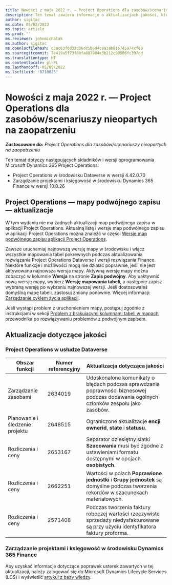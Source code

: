 ```yaml
---
title: Nowości z maja 2022 r. — Project Operations dla zasobów/scenariuszy nieopartych na zaopatrzeniu
description: Ten temat zawiera informacje o aktualizacjach jakości, które są dostępne w wydaniu z maja 2022 r. wdrożenia Microsoft Dynamics 365 Project Operations dla scenariuszy opartych na zasobach/niemagazynowanych.
author: sigitac
ms.date: 05/02/2022
ms.topic: article
ms.prod: ''
ms.reviewer: johnmichalak
ms.author: sigitac
ms.openlocfilehash: d3ac63f0d33d36cc5b6d4cea3ab8167e5974cfe6
ms.sourcegitcommit: 7e419a5f73f80fa887084e3b212c90586fc397dd
ms.translationtype: HT
ms.contentlocale: pl-PL
ms.lasthandoff: 05/05/2022
ms.locfileid: "8710025"
---
```

# <a name="whats-new-may-2022---project-operations-for-resourcenon-stocked-based-scenarios"></a>Nowości z maja 2022 r. — Project Operations dla zasobów/scenariuszy nieopartych na zaopatrzeniu

_**Zastosowane do:** Project Operations dla zasobów/scenariuszy nieopartych na zaopatrzeniu_

Ten temat dotyczy następujących składników i wersji oprogramowania Microsoft Dynamics 365 Project Operations:

- Project Operations w środowisku Dataverse w wersji 4.42.0.70
- Zarządzanie projektami i księgowość w środowisku Dynamics 365 Finance w wersji 10.0.26

## <a name="project-operations-dual-write-maps-updates"></a>Project Operations — mapy podwójnego zapisu — aktualizacje

W tym wydaniu nie ma żadnych aktualizacji map podwójnego zapisu w aplikacji Project Operations. Aktualną listę i wersje map podwójnego zapisu w aplikacji Project Operations można znaleźć w części [Wersje map podwójnego zapisu aplikacji Project Operations](../environment/resource-dual-write-maps.md).

Zawsze uruchamiaj najnowszą wersję mapy w środowisku i włącz wszystkie mapowania tabel pokrewnych podczas aktualizowania rozwiązania Project Operations Dataverse i wersji rozwiązania Finance. Niektóre funkcje i możliwości mogą nie działać poprawnie, jeśli nie jest aktywowana najnowsza wersja mapy. Aktywną wersję mapy można zobaczyć w kolumnie **Wersja** na stronie **Zapis podwójny**. Aby uaktywnić nową wersję mapy, wybierz **Wersję mapowania tabeli**, a następnie zapisz wybraną wersję po wybraniu najnowszej wersji. Jeśli dostosowałeś domyślną mapę tabeli, zastosuj zmiany ponownie. Więcej informacji: [Zarządzanie cyklem życia aplikacji](/dynamics365/fin-ops-core/dev-itpro/data-entities/dual-write/app-lifecycle-management).

Jeśli wystąpi problem z uruchomieniem mapy, postępuj zgodnie z instrukcjami w sekcji [Problem z brakującymi kolumnami tabeli w mapach](/dynamics365/fin-ops-core/dev-itpro/data-entities/dual-write/dual-write-troubleshooting-finops-upgrades#missing-table-columns-issue-on-maps) przewodnika po rozwiązywaniu problemów z podwójnym zapisem.

## <a name="quality-updates"></a>Aktualizacje dotyczące jakości
### <a name="project-operations-on-dataverse"></a>Project Operations w usłudze Dataverse

| Obszar funkcji | Numer referencyjny | Aktualizacja dotycząca jakości |
| --- | --- | --- |
| Zarządzanie zasobami | 2634019 | Udoskonalone komunikaty o błędach podczas sprawdzania poprawności biznesowej podczas dodawania ogólnych członków zespołu jako zasobów. |
| Planowanie i śledzenie projektu | 2648515 | Ograniczone aktualizacje **encji ownerid**, **state** i **statusu**. |
| Rozliczenia i ceny | 2653167 | Separator dziesiętny siatki **Szacowania** musi być zgodne z ustawieniami formatu dostępnymi w opcjach **osobistych**. |
| Rozliczenia i ceny| 2662251 | Wartości w polach **Poprawione jednostki** i **Grupy jednostek** są domyślne podczas tworzenia rekordów w szacunekach materiałowych. |
| Rozliczenia i ceny| 2571408 | Podczas tworzenia faktury roboczej wartości rzeczywiste sprzedaży niedysfakturowane są przy użyciu identyfikatora faktury proforma. |

### <a name="project-management-and-accounting-in-dynamics-365-finance"></a>Zarządzanie projektami i księgowość w środowisku Dynamics 365 Finance

Aby uzyskać informacje dotyczące poprawek usterek zawartych w tej aktualizacji, należy zalogować się do Microsoft Dynamics Lifecycle Services (LCS) i wyświetlić [artykuł z bazy wiedzy](https://fix.lcs.dynamics.com/Issue/Details?bugId=662864).
